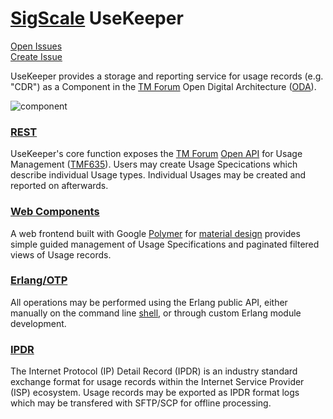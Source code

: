 # [SigScale](http://www.sigscale.org) UseKeeper

[Open Issues](https://sigscale.atlassian.net/projects/USE/issues/?filter=allopenissues "Open Issues")  
[Create Issue](https://sigscale.atlassian.net/secure/CreateIssue!default.jspa?pid=10307&issuetype=10000 "Create Issue")

UseKeeper provides a storage and reporting service for usage records (e.g. "CDR")
as a Component in the [TM Forum](https://www.tmforum.org)
Open Digital Architecture ([ODA](https://www.tmforum.org/oda/ODA)).

![component](https://raw.githubusercontent.com/sigscale/usekeeper/master/doc/component.png)

### [REST](https://en.wikipedia.org/wiki/Representational_state_transfer)
UseKeeper's core function exposes the [TM Forum](https://www.tmforum.org)
[Open API](https://www.tmforum.org/open-apis/) for Usage Management
([TMF635](https://www.tmforum.org/resources/interface/tmf635-usage-management-api-rest-specification-r14-5-0/)).
Users may create Usage Specications which describe individual Usage types.
Individual Usages may be created and reported on afterwards.

### [Web Components](https://www.webcomponents.org/)
A web frontend built with Google [Polymer](https://www.polymer-project.org) for
[material design](https://material.io/guidelines/material-design/introduction.html) 
provides simple guided management of Usage Specifications and paginated filtered
views of Usage records.

### [Erlang/OTP](http://www.erlang.org)
All operations may be performed using the Erlang public API, either manually
on the command line [shell](http://erlang.org/doc/man/shell.html), or through
custom Erlang module development.

### [IPDR](https://www.tmforum.org/ipdr)
The Internet Protocol (IP) Detail Record (IPDR) is an industry standard
exchange format for usage records within the Internet Service Provider (ISP)
ecosystem. Usage records may be exported as IPDR format logs which may be
transfered with SFTP/SCP for offline processing.

